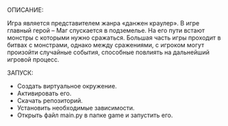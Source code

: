 ОПИСАНИЕ:

Игра является представителем жанра «данжен краулер».
В игре главный герой – Маг спускается в подземелье. На его пути встают монстры с которыми нужно сражаться.
Большая часть игры проходит в битвах с монстрами, однако между сражениями, с игроком могут произойти случайные события, способные повлиять на дальнейший игровой процесс.


ЗАПУСК:

- Создать виртуальное окружение.
- Активировать его.
- Скачать репозиторий.
- Установить необходимые зависимости.
- Открыть файл main.py в папке game и запустить его.